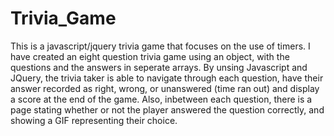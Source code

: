 # Trivia_Game

This is a javascript/jquery trivia game that focuses on the use of timers. I have created an eight question trivia game using an object, with the questions and the answers in seperate arrays. By unsing Javascript and JQuery, the trivia taker is able to navigate through each question, have their answer recorded as right, wrong, or unanswered (time ran out) and display a score at the end of the game. Also, inbetween each question, there is a page stating whether or not the player answered the question correctly, and showing a GIF representing their choice.